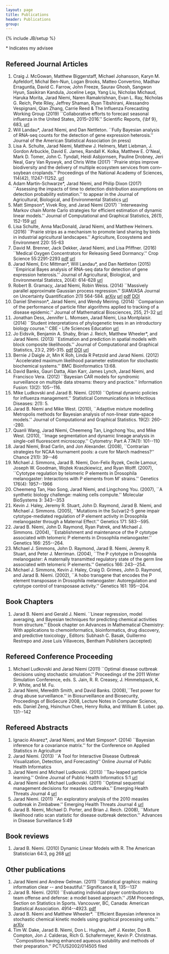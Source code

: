 ```yaml
---
layout: page
title: Publications
header: Publications
group: 
---
```

{% include JB/setup %}

 \* Indicates my advisee

## Refereed Journal Articles

1. Craig J. McGowan, Matthew Biggerstaff, Michael Johansson, Karyn M. Apfeldorf, 
Michal Ben-Nun, Logan Brooks, Matteo Convertino, Madhav Erraguntla, 
David C. Farrow, John Freeze, Saurav Ghosh, Sangwon Hyun, Sasikiran Kandula, 
Joceline Lega, Yang Liu, Nicholas Michaud, Haruka Morita, Jarad Niemi, 
Naren Ramakrishnan, Evan L. Ray, Nicholas G. Reich, Pete Riley, Jeffrey Shaman, 
Ryan Tibshirani, Alessandro Vespignani, Qian Zhang, Carrie Reed & The Influenza 
Forecasting Working Group (2019) ``Collaborative efforts to forecast seasonal 
influenza in the United States, 2015–2016.'' 
Scientific Reports, {\bf 9}, 683, [url](https://www.nature.com/articles/s41598-018-36361-9)
1. Will Landau\*, Jarad Niemi, and Dan Nettleton. ``Fully Bayesian analysis of RNA-seq counts for the detection of gene expression heterosis.'' Journal of the American Statistical Association (in press)
1. Lisa A. Schulte, Jarad Niemi, Matthew J. Helmers, Matt Liebman, J. Gordon
Arbuckle, David E. James, Randall K. Kolka, Matthew E. O'Neal, Mark D. Tomer, 
John C. Tyndall, Heidi Asbjornsen, Pauline Drobney, Jeri Neal, Gary Van Ryswyk,
and Chris Witte (2017) ``Prairie strips improve biodiversity and the delivery of 
multiple ecosystem services from corn–soybean croplands.''
Proceedings of the National Academy of Sciences, 114(42), 11247-11252.
[url](http://www.pnas.org/content/114/42/11247.short)
1. Adam Martin-Schwarze\*, Jarad Niemi, and Philip Dixon (2017) ``Assessing the impacts
of time to detection distribution assumptions on detection probability 
estimation.'' to appear in the Journal of Agricultural, Biological, and 
Environmental Statistics
[url](https://link.springer.com/article/10.1007/s13253-017-0300-y)
1. Matt Simpson\*, Vivek Roy, and Jarad Niemi (2017) ``Interweaving Markov chain Monte Carlo strategies for efficient estimation of dynamic linear models.'' Journal of Computational and Graphical Statistics, 26(1), 152-159
[url](http://www.tandfonline.com/doi/full/10.1080/10618600.2015.1105748)
1. Lisa Schulte, Anna MacDonald, Jarad Niemi, and Matthew Helmers. (2016) ``Prairie strips as a mechanism to promote land sharing by birds in industrial agricultural landscapes.''  Agriculture, Ecosystems and Environment 220: 55-63
1. David M. Brenner, Jack Dekker, Jarad Niemi, and Lisa Pfiffner. (2016) ``Medical Oxygen Concentrators for Releasing Seed Dormancy.'' Crop Science 55:2291-2293 [pdf](papers/brenner2015medical.pdf) [url](http://www.sciencedirect.com/science/article/pii/S016788091630007X)
1. Jarad Niemi, Eric Mittman\*, Will Landau\*, and Dan Nettleton (2015) ``Empirical Bayes analysis of RNA-seq data for detection of gene expression heterosis.'' Journal of Agricultural, Biological, and Environmental Statistcs, 20(4): 614-628 [url](http://link.springer.com/article/10.1007%2Fs13253-015-0230-5#)
1. Robert B. Gramacy, Jarad Niemi, Robin Weiss. (2014) ``Massively parallel approximate Gaussian process regression.'' SIAM/ASA Journal on Uncertainty Quantification 2(1) 564-584. [arXiv](http://arxiv.org/abs/1310.5182) [url](http://epubs.siam.org/doi/abs/10.1137/130941912) [pdf](papers/Gram_Niem_Weis_mass_2014.pdf) [DOI](http://dx.doi.org/10.1016/j.mbs.2014.06.018)
1. Daniel Sheinson\*, Jarad Niemi, and Wendy Meiring. (2014) ``Comparison of the performance of particle filter algorithms applied to tracking of a disease epidemic.'' Journal of Mathematical Biosciences, 255, 21-32 [url](http://www.sciencedirect.com/science/article/pii/S0025556414001242)
1. Jonathan Dess, Jennifer L. Momsen, Jarad Niemi, Lisa Montplaisir. (2014) ``Student interpretations of phylogenetic trees in an introductory biology course.'' CBE - Life Sciences Education [url](http://www.lifescied.org/content/13/4/666.short)
1. Jo Eidsvik, Benjamin A. Shaby, Brian J. Reich, Matthew Wheeler*, and Jarad Niemi. (2013) ``Estimation and prediction in spatial models with block composite likelihoods.'' Journal of Computational and Graphical Statistics, 23:2, 295-315. [pdf](papers/Eids_2014_esti.pdf) [DOI](http://dx.doi.org/10.1080/10618600.2012.760460) [url](http://amstat.tandfonline.com/doi/abs/10.1080/10618600.2012.760460)
1. Bernie J Daigle Jr, Min K Roh, Linda R Petzold and Jarad Niemi. (2012) ``Accelerated maximum likelihood parameter estimation for stochastic biochemical systems.'' BMC Bioinformatics 13:68.
1. David Banks, Gauri Datta, Alan Karr, James Lynch, Jarad Niemi, and Francisco Vera. (2012) ``Bayesian CAR models for syndromic surveillance on multiple data streams: theory and practice.'' Information Fusion: 13(2): 105--116.
1. Mike Ludkovski and Jarad B. Niemi. (2010) ``Optimal dynamic policies for influenza management.'' Statistical Communications in Infectious Diseases: 2(1): 5.
1. Jarad B. Niemi and Mike West. (2010), ``Adaptive mixture modelling Metropolis methods for Bayesian analysis of non-linear state-space models.'' Journal of Computational and Graphical Statistics. 19(2): 260--280.
1. Quanli Wang, Jarad Niemi, Cheemeng Tan, Lingchong You, and Mike West. (2010), ``Image segmentation and dynamic lineage analysis in single-cell fluorescent microscopy.'' Cytometry: Part A 77A(1): 101--110
1. Jarad Niemi, Brad Carlin, and Jon Alexander. (2008), ``Contrarian strategies for NCAA tournament pools: a cure for March madness?'' Chance 21(1): 39--46
1. Michael J. Simmons, Jarad B. Niemi, Don-Felix Ryzek, Cecile Lamour, Joseph W. Goodman, Wojtek Kraszkiewicz, and Ryan Wolff. (2007), ``Cytotype regulation by telomeric P elements in Drosophila melanogaster: Interactions with P elements from M' strains.'' Genetics 176(4): 1957--1966
1. Cheemeng Tan, Hao Song, Jarad Niemi, and Lingchong You. (2007), ``A synthetic biology challenge: making cells compute.'' Molecular BioSystems  3: 343--353
1. Kevin J. Haley, Jeremy R. Stuart, John D. Raymond, Jarad B. Niemi, and Michael J. Simmons. (2005), ``Mutations in the Su(var)2-5 gene impair cytotype-mediated regulation of P element activity in Drosophila melanogaster through a Maternal Effect.'' Genetics 171: 583--595.
1. Jarad B. Niemi, John D. Raymond, Ryan Patrek, and Michael J. Simmons. (2004), ``Establishment and maintenance of the P cytotype associated with telomeric P elements in Drosophila melanogaster.'' Genetics 166: 255--264.
1. Michael J. Simmons, John D. Raymond, Jarad B. Niemi, Jeremy R. Stuart, and Peter J. Merriman. (2004), ``The P cytotype in Drosophila melanogaster: A maternally transmitted regulatory state of the germ line associated with telomeric P elements.'' Genetics 166: 243--254.
1. Michael J. Simmons, Kevin J. Haley, Craig D. Grimes, John D. Raymond, and Jarad B. Niemi. (2002), ``A hobo transgene that encodes the P element transposase in Drosophila melanogaster: Autoregulation and cytotype control of transposase activity.'' Genetics 161: 195--204.

##  Book Chapters

1. Jarad B. Niemi and Gerald J. Niemi. ``Linear regression, model averaging, and Bayesian techniques for predicting chemical activities from structure.'' Ebook chapter on Advances in Mathematical Chemistry: With applications to chemoinformatics, bioinformatics, drug discovery, and predictive toxicology
, Editors: Subhash C. Basak, Guillermo Restrepo and Jose Luis Villaveces, Bentham Publishers (accepted)

##  Refereed Conference Proceeding

1. Michael Ludkovski and Jarad Niemi (2011) ``Optimal disease outbreak decisions using stochastic simulation.'' Proceedings of the 2011 Winter Simulation Conference, eds. S. Jain, R. R. Creasey, J. Himmelspack, K. P. White, and M. Fu.
1. Jarad Niemi, Meredith Smith, and David Banks. (2008),``Test power for drug abuse surveillance.'' in Biosurveillance and Biosecurity, Proceedings of BioSecure 2008, Lecture Notes in Computer Science,  eds. Daniel Zeng, Hsinchun Chen, Henry Rolka, and William B. Lober. pp. 131--142

##  Refereed Abstracts

1. Ignacio Alvarez*, Jarad Niemi, and Matt Simpson*. (2014) ``Bayesian inference for a covariance matrix.'' for the Conference on Applied Statistics in Agriculture
1. Jarad Niemi. (2013) ``A Tool for Interactive Disease Outbreak Visualization, Detection, and Forecasting'' Online Journal of Public Health Informatics
1. Jarad Niemi and Michael Ludkovski. (2013) ``Tau-leaped particle learning.'' Online Journal of Public Health Informatics 5:1 [url](http://dx.doi.org/10.5210%2Fojphi.v5i1.4575)
1. Jarad Niemi and Michael Ludkovski. (2011) ``Optimal sequential management decisions for measles outbreaks.'' Emerging Health Threats Journal 4 [url](http://dx.doi.org/10.3402/ehtj.v4i0.11907)
1. Jarad Niemi. (2011) ``An exploratory analysis of the 2010 measles outbreak in Zimbabwe.'' Emerging Health Threats Journal 4 [url](http://dx.doi.org/10.3402/ehtj.v4i0.11907)
1. Jarad B. Niemi, Michael D. Porter, and Brian J. Reich. (2008), ``Mixture likelihood ratio scan statistic for disease outbreak detection.'' Advances in Disease Surveillance 5:49

##  Book reviews

1. Jarad B. Niemi. (2010) Dynamic Linear Models with R. The American Statistician 64:3, pg 268 [url](http://pubs.amstat.org/doi/abs/10.1198/tast.2010.br643)


##  Other publications

1. Jarad Niemi  and Andrew Gelman. (2011) ``Statistical graphics: making information clear -- and beautiful.’’ Significance 8, 135--137
1. Jarad B. Niemi. (2010) ``Evaluating individual player contributions to team offense and defense: a model based approach.'' JSM Proceedings, Section on Statistics in Sports. Vancouver, BC, Canada: American Statistical Association. 4914--4923. [pdf](papers/Niem_eval_2010.pdf)
1. Jarad B. Niemi and Matthew Wheeler*. ``Efficient Bayesian inference in stochastic chemical kinetic models using graphical processing units.'' [arXiv](http://arxiv.org/abs/1101.4242)
1. Tim W. Dake, Jarad B. Niemi, Don L. Hughes, Jeff J. Kester, Don B. Compton, Jon J. Calderas, Rich G. Schafermeyer, Kevin P. Christmas. ``Compositions having enhanced aqueous solubility and methods of their preparation.'' PCT/US2002/014505 filed



